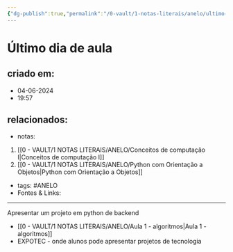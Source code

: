 ```yaml
---
{"dg-publish":true,"permalink":"/0-vault/1-notas-literais/anelo/ultimo-dia-de-aula/","tags":["ANELO"],"dgHomeLink":true,"dgShowLocalGraph":true,"dgShowFileTree":true,"dgEnableSearch":true}
---
```


# Último dia de aula

## criado em: 
- 04-06-2024
- 19:57
## relacionados:
- notas:
1. [[0 - VAULT/1 NOTAS LITERAIS/ANELO/Conceitos de computação I\|Conceitos de computação I]]
2. [[0 - VAULT/1 NOTAS LITERAIS/ANELO/Python com Orientação a Objetos\|Python com Orientação a Objetos]]
- tags: #ANELO 
- Fontes & Links: 
---
Apresentar um projeto em python de backend 

- [[0 - VAULT/1 NOTAS LITERAIS/ANELO/Aula 1 - algoritmos\|Aula 1 - algoritmos]]
- EXPOTEC - onde alunos pode apresentar projetos de tecnologia 